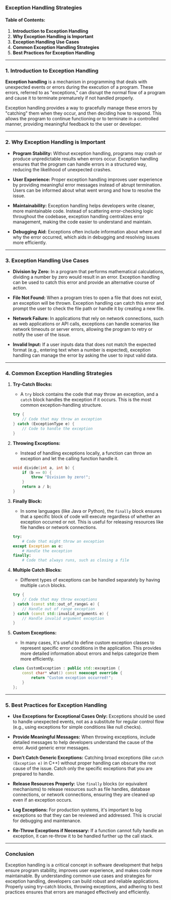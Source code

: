 ### Exception Handling Strategies

#### Table of Contents:
1. **Introduction to Exception Handling**
2. **Why Exception Handling is Important**
3. **Exception Handling Use Cases**
4. **Common Exception Handling Strategies**
5. **Best Practices for Exception Handling**

---

### 1. Introduction to Exception Handling

**Exception handling** is a mechanism in programming that deals with unexpected events or errors during the execution of a program. These errors, referred to as "exceptions," can disrupt the normal flow of a program and cause it to terminate prematurely if not handled properly.

Exception handling provides a way to gracefully manage these errors by "catching" them when they occur, and then deciding how to respond. This allows the program to continue functioning or to terminate in a controlled manner, providing meaningful feedback to the user or developer.

---

### 2. Why Exception Handling is Important

- **Program Stability:** Without exception handling, programs may crash or produce unpredictable results when errors occur. Exception handling ensures that the program can handle errors in a structured way, reducing the likelihood of unexpected crashes.
  
- **User Experience:** Proper exception handling improves user experience by providing meaningful error messages instead of abrupt termination. Users can be informed about what went wrong and how to resolve the issue.
  
- **Maintainability:** Exception handling helps developers write cleaner, more maintainable code. Instead of scattering error-checking logic throughout the codebase, exception handling centralizes error management, making the code easier to understand and maintain.
  
- **Debugging Aid:** Exceptions often include information about where and why the error occurred, which aids in debugging and resolving issues more efficiently.

---

### 3. Exception Handling Use Cases

- **Division by Zero:** In a program that performs mathematical calculations, dividing a number by zero would result in an error. Exception handling can be used to catch this error and provide an alternative course of action.
  
- **File Not Found:** When a program tries to open a file that does not exist, an exception will be thrown. Exception handling can catch this error and prompt the user to check the file path or handle it by creating a new file.
  
- **Network Failure:** In applications that rely on network connections, such as web applications or API calls, exceptions can handle scenarios like network timeouts or server errors, allowing the program to retry or notify the user of the issue.
  
- **Invalid Input:** If a user inputs data that does not match the expected format (e.g., entering text when a number is expected), exception handling can manage the error by asking the user to input valid data.

---

### 4. Common Exception Handling Strategies

1. **Try-Catch Blocks:**
   - A `try` block contains the code that may throw an exception, and a `catch` block handles the exception if it occurs. This is the most common exception-handling structure.
   ```cpp
   try {
       // Code that may throw an exception
   } catch (ExceptionType e) {
       // Code to handle the exception
   }
   ```

2. **Throwing Exceptions:**
   - Instead of handling exceptions locally, a function can throw an exception and let the calling function handle it.
   ```cpp
   void divide(int a, int b) {
       if (b == 0) {
           throw "Division by zero!";
       }
       return a / b;
   }
   ```

3. **Finally Block:**
   - In some languages (like Java or Python), the `finally` block ensures that a specific block of code will execute regardless of whether an exception occurred or not. This is useful for releasing resources like file handles or network connections.
   ```python
   try:
       # Code that might throw an exception
   except Exception as e:
       # Handle the exception
   finally:
       # Code that always runs, such as closing a file
   ```

4. **Multiple Catch Blocks:**
   - Different types of exceptions can be handled separately by having multiple `catch` blocks.
   ```cpp
   try {
       // Code that may throw exceptions
   } catch (const std::out_of_range& e) {
       // Handle out of range exception
   } catch (const std::invalid_argument& e) {
       // Handle invalid argument exception
   }
   ```

5. **Custom Exceptions:**
   - In many cases, it's useful to define custom exception classes to represent specific error conditions in the application. This provides more detailed information about errors and helps categorize them more efficiently.
   ```cpp
   class CustomException : public std::exception {
       const char* what() const noexcept override {
           return "Custom exception occurred!";
       }
   };
   ```

---

### 5. Best Practices for Exception Handling

- **Use Exceptions for Exceptional Cases Only:** Exceptions should be used to handle unexpected events, not as a substitute for regular control flow (e.g., using exceptions for simple conditions like null checks).
  
- **Provide Meaningful Messages:** When throwing exceptions, include detailed messages to help developers understand the cause of the error. Avoid generic error messages.
  
- **Don’t Catch Generic Exceptions:** Catching broad exceptions (like `catch (Exception e)` in C++) without proper handling can obscure the root cause of the issue. Catch only the specific exceptions that you are prepared to handle.
  
- **Release Resources Properly:** Use `finally` blocks (or equivalent mechanisms) to release resources such as file handles, database connections, or network connections, ensuring they are cleaned up even if an exception occurs.

- **Log Exceptions:** For production systems, it's important to log exceptions so that they can be reviewed and addressed. This is crucial for debugging and maintenance.

- **Re-Throw Exceptions if Necessary:** If a function cannot fully handle an exception, it can re-throw it to be handled further up the call stack.

---

### Conclusion

Exception handling is a critical concept in software development that helps ensure program stability, improves user experience, and makes code more maintainable. By understanding common use cases and strategies for exception handling, developers can build robust and reliable applications. Properly using try-catch blocks, throwing exceptions, and adhering to best practices ensures that errors are managed effectively and efficiently.